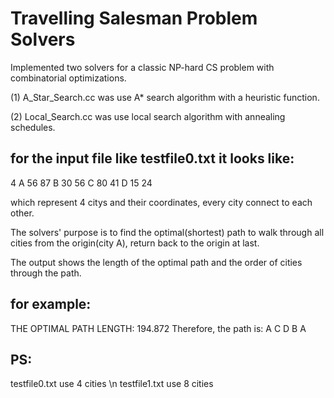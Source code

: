 # Travelling Salesman Problem Solvers

Implemented two solvers for a classic NP-hard CS problem with combinatorial optimizations.

(1) A_Star_Search.cc was use A* search algorithm with a heuristic function.

(2) Local_Search.cc was use local search algorithm with annealing schedules.


for the input file like testfile0.txt it looks like:
---------------
4
A 56 87
B 30 56
C 80 41
D 15 24

which represent 4 citys and their coordinates, every city connect to each other.

The solvers' purpose is to find the optimal(shortest) path to walk through all cities from the origin(city A), return back to the origin at last.

The output shows the length of the optimal path and the order of cities through the path.

for example: 
-----------------------------------------
THE OPTIMAL PATH LENGTH: 194.872
Therefore, the path is: A C D B A


PS:
---
testfile0.txt use 4 cities \n
testfile1.txt use 8 cities
